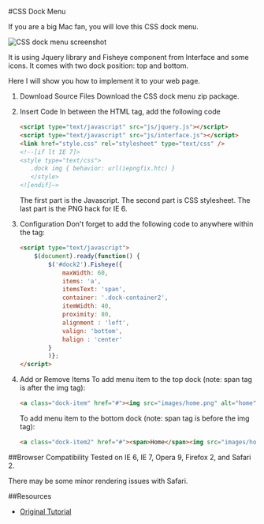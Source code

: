 #CSS Dock Menu

If you are a big Mac fan, you will love this CSS dock menu.

![CSS dock menu screenshot](http://i.imgur.com/5VS6Z4d.jpg)

It is using Jquery library and Fisheye component from Interface and some icons.
It comes with two dock position: top and bottom.

Here I will show you how to implement it to your web page.

1. Download Source Files
    Download the CSS dock menu zip package.

2. Insert Code
    In between the HTML <head> tag, add the following code

    ```html
    <script type="text/javascript" src="js/jquery.js"></script>
    <script type="text/javascript" src="js/interface.js"></script>
    <link href="style.css" rel="stylesheet" type="text/css" />
    <!--[if lt IE 7]>
    <style type="text/css">
       .dock img { behavior: url(iepngfix.htc) }
       </style>
    <![endif]–>
    ```

    The first part is the Javascript.
    The second part is CSS stylesheet.
    The last part is the PNG hack for IE 6.

3. Configuration
    Don't forget to add the following code to anywhere within the <body> tag:
    ```html
    <script type="text/javascript">
        $(document).ready(function() {
            $('#dock2').Fisheye({
                maxWidth: 60,
                items: 'a',
                itemsText: 'span',
                container: '.dock-container2',
                itemWidth: 40,
                proximity: 80,
                alignment : 'left',
                valign: 'bottom',
                halign : 'center'
            }
            )};
    </script>
    ```

4. Add or Remove Items
    To add menu item to the top dock (note: span tag is after the img tag):

    ```html
    <a class="dock-item" href="#"><img src="images/home.png" alt="home" /><span>Home</span></a> 
    ```
    To add menu item to the bottom dock (note: span tag is before the img tag):

    ```html
    <a class="dock-item2" href="#"><span>Home</span><img src="images/home.png" alt="home" /></a>
    ```

##Browser Compatibility
Tested on IE 6, IE 7, Opera 9, Firefox 2, and Safari 2.

There may be some minor rendering issues with Safari.

##Resources

* [Original Tutorial](http://ndesign-studio.com/blog/css-dock-menu)